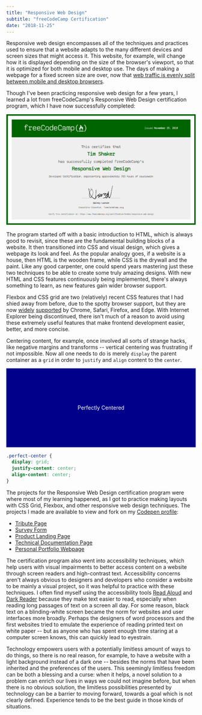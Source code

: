 ```yaml
---
title: "Responsive Web Design"
subtitle: "freeCodeCamp Certification"
date: "2018-11-25"
---
```


Responsive web design encompasses all of the techniques and practices used to ensure that
a website adapts to the many different devices and screen sizes that might access
it. This website, for example, will change how it is displayed depending
on the size of the browser's viewport, so that it is optimized for both mobile and desktop
use. The days of making a webpage for a fixed screen size are over, now that
[web traffic is evenly split between mobile and desktop browsers](http://gs.statcounter.com/platform-market-share/desktop-mobile-tablet/worldwide/#monthly-201710-201810).

Though I've been practicing responsive web design for a few years, I learned
a lot from freeCodeCamp's Responsive Web Design certification program, which I
have now successfully completed:

[![Responsive Web Design Certification](./fcc-responsive-web-design-cert.png)](https://www.freecodecamp.org/certification/tmshkr/responsive-web-design)

The program started off with a basic introduction to HTML, which is always good to
revisit, since these are the fundamental building blocks of a website. It then transitioned
into CSS and visual design, which gives a webpage its look and feel.
As the popular analogy goes, if a website is a house, then HTML is the
wooden frame, while CSS is the drywall and the paint. Like any good carpenter, one
could spend years mastering just these two techniques to be able to create some
truly amazing designs. With new HTML and CSS features continuously being implemented,
there's always something to learn, as new features gain wider browser support.

Flexbox and CSS grid are two (relatively) recent CSS features that I had shied away
from before, due to the spotty browser support, but they are now [widely](https://caniuse.com/#feat=flexbox) [supported](https://caniuse.com/#feat=css-grid)
by Chrome, Safari, Firefox, and Edge. With Internet Explorer being discontinued,
there isn't much of a reason to avoid using these extremely useful features that make frontend
development easier, better, and more concise.

Centering content, for example, once involved all sorts of strange hacks, like negative margins and transforms
-- vertical centering was frustrating if not impossible. Now all one needs to do is
merely `display` the parent container as a `grid` in order to `justify` and `align`
content to the `center`.

<style>
.perfect-center {
    display: grid;
    height: 15em;
    background: darkblue;
    justify-content: center;
    align-content: center;
}
</style>

<div class="perfect-center mobile-full-width" style="color: #fff;">
Perfectly Centered
</div>

```css
.perfect-center {
  display: grid;
  justify-content: center;
  align-content: center;
}
```

The projects for the Responsive Web Design certification program were where most
of my learning happened, as I got to practice making layouts with CSS Grid, Flexbox,
and other responsive web design techniques. The projects I made are available to view and fork
on my [Codepen profile](https://codepen.io/tmshkr/):

- [Tribute Page](https://codepen.io/tmshkr/pen/vVXOvV)
- [Survey Form](https://codepen.io/tmshkr/pen/QZPXew)
- [Product Landing Page](https://codepen.io/tmshkr/pen/MPdymB)
- [Technical Documentation Page](https://codepen.io/tmshkr/pen/oaKzNW)
- [Personal Portfolio Webpage](https://codepen.io/tmshkr/pen/vQEmJj)

The certification program also went into accessibility techniques, which help users
with visual impairments to better access content on a website through screen readers and
high-contrast text. Accessibility concerns aren't always obvious to
designers and developers who consider a website to be mainly a visual project,
so it was helpful to practice with these techniques. I often find myself using the
accessibility tools [Read Aloud](https://addon.readaloud.app/) and [Dark Reader](https://darkreader.org/)
because they make text easier to read, especially when reading long passages
of text on a screen all day. For some reason, black text on a blinding-white screen
became the norm for websites and user interfaces more broadly. Perhaps the designers
of word processors and the first websites tried to emulate the experience of reading printed text on white paper
-- but as anyone who has spent enough time staring at a computer screen knows,
this can quickly lead to eyestrain.

Technology empowers users with a potentially limitless amount of ways to do things,
so there is no real reason, for example, to have a website with a light background
instead of a dark one -- besides the norms that have been inherited and the preferences
of the users. This seemingly limitless freedom can be both a blessing and a curse:
when it helps, a novel solution to a problem can enrich our lives in ways we could
not imagine before, but when there is no obvious solution, the limitless possibilities
presented by technology can be a barrier to moving forward, towards a goal which
is not clearly defined. Experience tends to be the best guide in those
kinds of situations.

